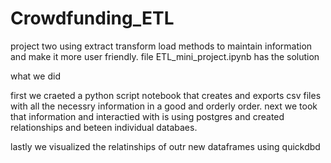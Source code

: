 # Crowdfunding_ETL
project two using extract transform load methods to maintain information and make it more user friendly. 
file ETL_mini_project.ipynb has the solution

what we did

first we craeted a python script notebook that creates and exports csv files with all the
necessry information in a good and orderly order.
next we took that information and interactied with is using postgres and created relationships and beteen individual databaes. 

lastly we visualized the relatinships of outr new dataframes using quickdbd
